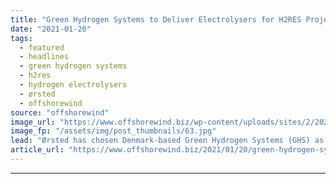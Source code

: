 ```yaml
---
title: "Green Hydrogen Systems to Deliver Electrolysers for H2RES Project"
date: "2021-01-20"
tags: 
  - featured
  - headlines
  - green hydrogen systems
  - h2res
  - hydrogen electrolysers
  - ørsted
  - offshorewind
source: "offshorewind"
image_url: "https://www.offshorewind.biz/wp-content/uploads/sites/2/2021/01/Green-Hydrogen-Systems.jpg"
image_fp: "/assets/img/post_thumbnails/63.jpg"
lead: "Ørsted has chosen Denmark-based Green Hydrogen Systems (GHS) as the supplier of electrolysis technology"
article_url: "https://www.offshorewind.biz/2021/01/20/green-hydrogen-systems-to-deliver-electrolysers-for-h2res-project/"
---
```


---
